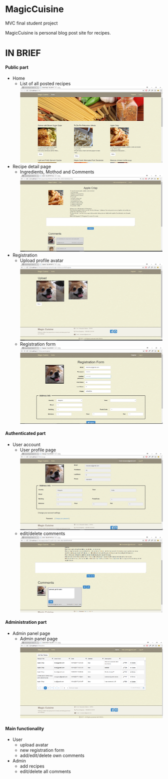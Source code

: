 # MagicCuisine
MVC final student project

MagicCuisine is personal blog post site for recipes.

# IN BRIEF
#### Public part
  - Home
    - List of all posted recipes
    ![image](./ProjectScreenshots/home.png)
  - Recipe detail page
    - Ingredients, Mothod and Comments
    ![image](./ProjectScreenshots/recipe-details.png)
  - Registration
    - Upload profile avatar
    ![image](./ProjectScreenshots/upload.png)
    - Registration form
    ![image](./ProjectScreenshots/registration.png)
#### Authenticated part
  - User account
    - User profile page
    ![image](./ProjectScreenshots/profile-page.png)
    - edit/delete comments
    ![image](./ProjectScreenshots/edit-delete-comment.png)
#### Administration part
  - Admin panel page
    - Admin panel page
    ![image](./ProjectScreenshots/admin-panel.png)

#### Main functionality
  - User
    - upload avatar
    - new registration form
    - add/edit/delete own comments
  - Admin
    - add recipes
    - edit/delete all comments
